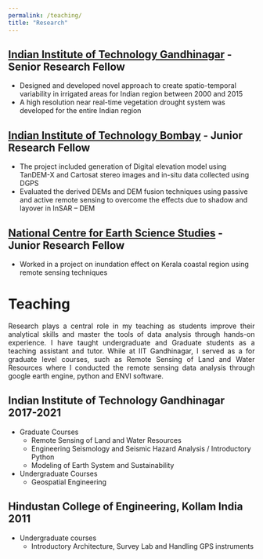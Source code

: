 ```yaml
---
permalink: /teaching/
title: "Research"
---
```

## [Indian Institute of Technology Gandhinagar](https://iitgn.ac.in/) - Senior Research Fellow 
  - Designed and developed novel approach to create spatio-temporal variability in  irrigated areas for Indian region between 2000 and 2015
  - A high resolution near real-time vegetation drought system was developed for the entire Indian region
  
## [Indian Institute of Technology Bombay](https://www.iitb.ac.in/) - Junior Research Fellow 
  - The project included generation of  Digital elevation model using TanDEM-X and Cartosat stereo images and in-situ data  collected using DGPS
  - Evaluated the derived DEMs and DEM fusion techniques using passive and active remote sensing to overcome the effects due to shadow and layover in InSAR – DEM

## [National Centre for Earth Science Studies](https://www.ncess.gov.in/) - Junior Research Fellow 
  - Worked in a project on inundation effect on Kerala coastal region using remote sensing techniques
  
# Teaching

<div style="text-align:justify">Research plays a central role in my teaching as students improve their
analytical skills and master the tools of data analysis through hands-on
experience. I have taught undergraduate and Graduate students as a teaching assistant and tutor. While at IIT Gandhinagar, I served as a for graduate level courses, such as Remote Sensing of Land and Water Resources where I conducted the remote sensing data analysis through google earth engine, python and ENVI software.</div>

## Indian Institute of Technology Gandhinagar 2017-2021
- Graduate Courses
    - Remote Sensing of Land and Water Resources
    - Engineering Seismology and Seismic Hazard Analysis / Introductory Python
    - Modeling of Earth System and Sustainability    
- Undergraduate Courses
    - Geospatial Engineering 

## Hindustan College of Engineering, Kollam India 2011
- Undergraduate courses
    - Introductory Architecture, Survey Lab and Handling GPS instruments
   